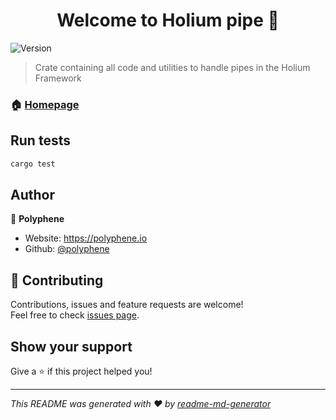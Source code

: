 <h1 align="center">Welcome to Holium pipe 👋</h1>
<p>
  <img alt="Version" src="https://img.shields.io/badge/version-0.1.0-blue.svg?cacheSeconds=2592000" />
</p>

> Crate containing all code and utilities to handle pipes in the Holium Framework

### 🏠 [Homepage](https://holium.org/)

## Run tests

```sh
cargo test
```

## Author

👤 **Polyphene**

* Website: https://polyphene.io
* Github: [@polyphene](https://github.com/polyphene)

## 🤝 Contributing

Contributions, issues and feature requests are welcome!<br />Feel free to check [issues page](https://github.com/polyphene/holium/issues). 

## Show your support

Give a ⭐️ if this project helped you!

***
_This README was generated with ❤️ by [readme-md-generator](https://github.com/kefranabg/readme-md-generator)_